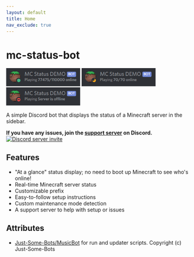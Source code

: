 ```yaml
---
layout: default
title: Home
nav_exclude: true
---
```


# mc-status-bot

<img src="/assets/img/online.png" alt="Online Status Example for mc.hypixel.net" width="200px">
<img src="/assets/img/full.png" alt="Full Status Example" width="200px">
<img src="/assets/img/offline.png" alt="Offline Status Example" width="200px">

A simple Discord bot that displays the status of a Minecraft server in the sidebar.

**If you have any issues, join the [support server](https://www.discord.gg/eHxvStNJb7) on Discord.**
[![Discord server invite](https://discord.com/api/guilds/682053500775170120/embed.png)](https://discord.gg/eHxvStNJb7)

## Features

- "At a glance" status display; no need to boot up Minecraft to see who's online!
- Real-time Minecraft server status
- Customizable prefix
- Easy-to-follow setup instructions
- Custom maintenance mode detection
- A support server to help with setup or issues

## Attributes

- [Just-Some-Bots/MusicBot](https://github.com/Just-Some-Bots/MusicBot) for run and updater scripts. Copyright (c) Just-Some-Bots
